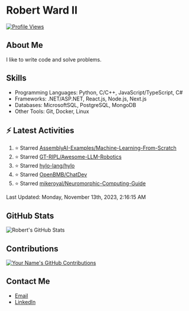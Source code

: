 
# Robert Ward II

[![Profile Views](https://komarev.com/ghpvc/?username=Robert-W-Ward)](https://github.com/Robert-W-Ward)

## About Me
I like to write code and solve problems.

## Skills
- Programming Languages: Python, C/C++, JavaScript/TypeScript, C#
- Frameworks: .NET/ASP.NET, React.js, Node.js, Next.js
- Databases: MicrosoftSQL, PostgreSQL, MongoDB
- Other Tools: Git, Docker, Linux

## :zap: Latest Activities
<!--RECENT_ACTIVITY:start-->
1. ⭐ Starred [AssemblyAI-Examples/Machine-Learning-From-Scratch](https://github.com/AssemblyAI-Examples/Machine-Learning-From-Scratch)
2. ⭐ Starred [GT-RIPL/Awesome-LLM-Robotics](https://github.com/GT-RIPL/Awesome-LLM-Robotics)
3. ⭐ Starred [hylo-lang/hylo](https://github.com/hylo-lang/hylo)
4. ⭐ Starred [OpenBMB/ChatDev](https://github.com/OpenBMB/ChatDev)
5. ⭐ Starred [mikeroyal/Neuromorphic-Computing-Guide](https://github.com/mikeroyal/Neuromorphic-Computing-Guide)
<!--RECENT_ACTIVITY:end-->

<!--RECENT_ACTIVITY:last_update-->
Last Updated: Monday, November 13th, 2023, 2:16:15 AM
<!--RECENT_ACTIVITY:last_update_end-->

<!--END_SECTIN:activity-->
## GitHub Stats
![Robert's GitHub Stats](https://github-readme-stats.vercel.app/api?username=Robert-W-Ward&show_icons=true&theme=radical)

## Contributions
[![Your Name's GitHub Contributions](https://github-readme-streak-stats.herokuapp.com/?user=Robert-W-Ward&theme=radical)](https://github.com/your-username)

## Contact Me
- [Email](mailto:robertwesleyward2019@gmail.com)
- [LinkedIn](https://linkedin.com/in/https://www.linkedin.com/in/robert-ward-ii/)
